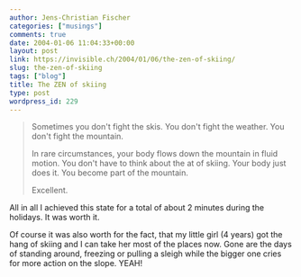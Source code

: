 ```yaml
---
author: Jens-Christian Fischer
categories: ["musings"]
comments: true
date: 2004-01-06 11:04:33+00:00
layout: post
link: https://invisible.ch/2004/01/06/the-zen-of-skiing/
slug: the-zen-of-skiing
tags: ["blog"]
title: The ZEN of skiing
type: post
wordpress_id: 229
---
```


<blockquote>Sometimes you don't fight the skis. You don't fight the weather. You don't fight the mountain.

In rare circumstances, your body flows down the mountain in fluid motion. You don't have to think about the at of skiing. Your body just does it. You become part of the mountain.

Excellent.</blockquote>



All in all I achieved this state for a total of about 2 minutes during the holidays. It was worth it.

Of course it was also worth for the fact, that my little girl (4 years) got the hang of skiing and I can take her most of the places now. Gone are the days of standing around, freezing or pulling a sleigh while the bigger one cries for more action on the slope. YEAH!
